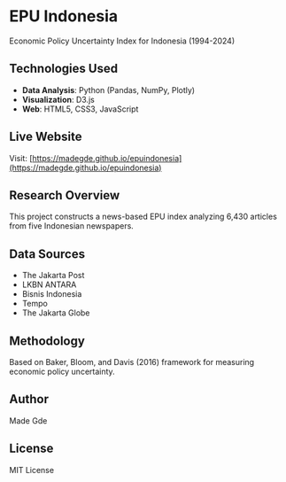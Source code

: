 # EPU Indonesia

Economic Policy Uncertainty Index for Indonesia (1994-2024)

## Technologies Used
- **Data Analysis**: Python (Pandas, NumPy, Plotly)
- **Visualization**: D3.js
- **Web**: HTML5, CSS3, JavaScript

## Live Website
Visit: [https://madegde.github.io/epuindonesia](https://madegde.github.io/epuindonesia)

## Research Overview
This project constructs a news-based EPU index analyzing 6,430 articles from five Indonesian newspapers.

## Data Sources
- The Jakarta Post
- LKBN ANTARA
- Bisnis Indonesia
- Tempo
- The Jakarta Globe

## Methodology
Based on Baker, Bloom, and Davis (2016) framework for measuring economic policy uncertainty.

## Author
Made Gde

## License
MIT License
